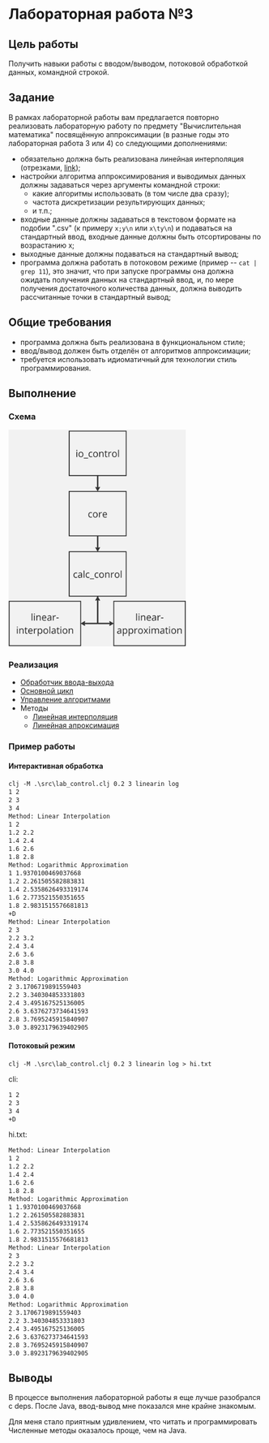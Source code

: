 # Лабораторная работа №3

## Цель работы

Получить навыки работы с вводом/выводом, потоковой обработкой данных, командной строкой.

## Задание

В рамках лабораторной работы вам предлагается повторно реализовать лабораторную работу по предмету "Вычислительная математика" посвящённую аппроксимации (в разные годы это лабораторная работа 3 или 4) со следующими дополнениями:

- обязательно должна быть реализована линейная интерполяция (отрезками, [link](https://en.wikipedia.org/wiki/Linear_interpolation));
- настройки алгоритма аппроксимирования и выводимых данных должны задаваться через аргументы командной строки:
    - какие алгоритмы использовать (в том числе два сразу);
    - частота дискретизации результирующих данных;
    - и т.п.;
- входные данные должны задаваться в текстовом формате на подобии ".csv" (к примеру `x;y\n` или `x\ty\n`) и подаваться на стандартный ввод, входные данные должны быть отсортированы по возрастанию x;
- выходные данные должны подаваться на стандартный вывод;
- программа должна работать в потоковом режиме (пример -- `cat | grep 11`), это значит, что при запуске программы она должна ожидать получения данных на стандартный ввод, и, по мере получения достаточного количества данных, должна выводить рассчитанные точки в стандартный вывод;

## Общие требования

- программа должна быть реализована в функциональном стиле;
- ввод/вывод должен быть отделён от алгоритмов аппроксимации;
- требуется использовать идиоматичный для технологии стиль программирования.

## Выполнение

### Схема

<img src="map.jpg" alt="map.jpg" width="350"/>

### Реализация

- [Обработчик ввода-выхода](./src/io_control.clj)
- [Основной цикл](./src/core.clj)
- [Управление алгоритмами](./src/calc_control.clj)
- Методы
    - [Линейная интерполяция](./src/linear_interpolation.clj)
    - [Линейная апроксимация](./src/linear_approximation.clj)

### Пример работы

#### Интерактивная обработка

```
clj -M .\src\lab_control.clj 0.2 3 linearin log        
1 2
2 3
3 4
Method: Linear Interpolation
1 2
1.2 2.2
1.4 2.4
1.6 2.6
1.8 2.8
Method: Logarithmic Approximation
1 1.9370100469037668
1.2 2.261505582883831
1.4 2.5358626493319174
1.6 2.773521550351655
1.8 2.9831515576681813
+D
Method: Linear Interpolation
2 3
2.2 3.2
2.4 3.4
2.6 3.6
2.8 3.8
3.0 4.0
Method: Logarithmic Approximation
2 3.1706719891559403
2.2 3.340304853331803
2.4 3.495167525136005
2.6 3.6376273734641593
2.8 3.7695245915840907
3.0 3.8923179639402905
```

#### Потоковый режим

```
clj -M .\src\lab_control.clj 0.2 3 linearin log > hi.txt
```

cli:
```
1 2
2 3
3 4
+D
```

hi.txt:
```
Method: Linear Interpolation
1 2
1.2 2.2
1.4 2.4
1.6 2.6
1.8 2.8
Method: Logarithmic Approximation
1 1.9370100469037668
1.2 2.261505582883831
1.4 2.5358626493319174
1.6 2.773521550351655
1.8 2.9831515576681813
Method: Linear Interpolation
2 3
2.2 3.2
2.4 3.4
2.6 3.6
2.8 3.8
3.0 4.0
Method: Logarithmic Approximation
2 3.1706719891559403
2.2 3.340304853331803
2.4 3.495167525136005
2.6 3.6376273734641593
2.8 3.7695245915840907
3.0 3.8923179639402905
```

## Выводы

В процессе выполнения лабораторной работы я еще лучше разобрался с deps.
После Java, ввод-вывод мне показался мне крайне знакомым.

Для меня стало приятным удивлением, что читать и программировать Численные методы оказалось проще, чем на Java.